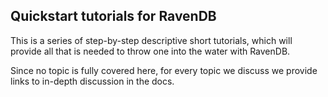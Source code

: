 ﻿
## Quickstart tutorials for RavenDB

This is a series of step-by-step descriptive short tutorials, which will provide all that is needed to throw one into the water with RavenDB.

Since no topic is fully covered here, for every topic we discuss we provide links to in-depth discussion in the docs.